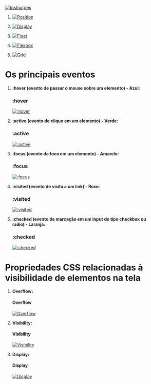 [![Instruções](https://img.shields.io/badge/Back-red?style=for-the-badge)](../../Implementação_de_HTML_CSS_JavaScript.md)

1. [![Position](https://img.shields.io/badge/Position-blue?style=for-the-badge)](Position.md)

2. [![Display](https://img.shields.io/badge/Display-green?style=for-the-badge)](Display.md)

3. [![Float](https://img.shields.io/badge/Float-yellow?style=for-the-badge)](Float.md)

4. [![Flexbox](https://img.shields.io/badge/Flexbox-purple?style=for-the-badge)](Flexbox.md)

5. [![Grid](https://img.shields.io/badge/Grid-orange?style=for-the-badge)](Grid.md)



#    Os principais eventos

1. **:hover (evento de passar o mouse sobre um elemento) - Azul:**
   ### :hover
   [![:hover](https://img.shields.io/badge/:hover-blue?style=for-the-badge)](URL_HOVER)


2. **:active (evento de clique em um elemento) - Verde:**
   ### :active
   [![:active](https://img.shields.io/badge/:active-green?style=for-the-badge)](URL_ACTIVE)


3. **:focus (evento de foco em um elemento) - Amarelo:**
   ### :focus
   [![:focus](https://img.shields.io/badge/:focus-yellow?style=for-the-badge)](URL_FOCUS)


4. **:visited (evento de visita a um link) - Roxo:**
   ### :visited
   [![:visited](https://img.shields.io/badge/:visited-purple?style=for-the-badge)](URL_VISITED)


5. **:checked (evento de marcação em um input do tipo checkbox ou radio) - Laranja:**
   ### :checked
   [![:checked](https://img.shields.io/badge/:checked-orange?style=for-the-badge)](URL_CHECKED)


#   Propriedades CSS relacionadas à visibilidade de elementos na tela

1. **Overflow:**
   #### Overflow
   [![Overflow](https://img.shields.io/badge/Overflow-blue?style=for-the-badge)](URL_OVERFLOW)

2. **Visibility:**
   #### Visibility
   [![Visibility](https://img.shields.io/badge/Visibility-green?style=for-the-badge)](URL_VISIBILITY)

3. **Display:**
   #### Display
   [![Display](https://img.shields.io/badge/Display-yellow?style=for-the-badge)](URL_DISPLAY)

